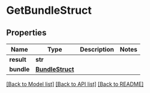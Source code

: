 # GetBundleStruct

## Properties
Name | Type | Description | Notes
------------ | ------------- | ------------- | -------------
**result** | **str** |  | 
**bundle** | [**BundleStruct**](BundleStruct.md) |  | 

[[Back to Model list]](../README.md#documentation-for-models) [[Back to API list]](../README.md#documentation-for-api-endpoints) [[Back to README]](../README.md)

